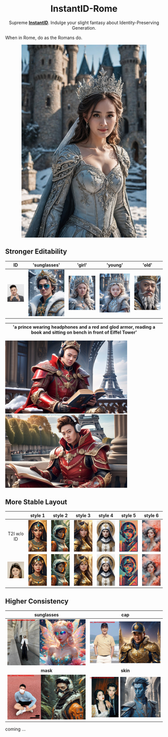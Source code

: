 <div align="center">
<h1>InstantID-Rome</h1>

Supreme [**InstantID**](https://github.com/InstantID/InstantID). Indulge your slight fantasy about Identity-Preserving Generation. 

</div>

When in Rome, do as the Romans do.


<div align="center">
<img src="./data/res_yangmi.jpg" width = "400" />
</div>



## Stronger Editability
| ID | 'sunglasses' | 'girl' | 'young' | 'old' | 
|:-------------------------:|:-------------------------:|:-------------------------:|:-------------------------:|:-------------------------:|
<img src="./data/my.png" width = "100" /> | <img src="./data/my_sunglasses.jpg" width = "150" /> | <img src="./data/my_girl.jpg" width = "150" /> | <img src="./data/my_young.jpg" width = "150" /> | <img src="./data/my_old.jpg" width = "150" />


| 'a prince wearing headphones and a red and glod armor, reading a book and sitting on bench in front of Eiffel Tower'  |
|:-------------------------:|
<img src="./data/my_longprompt_1.jpg" width = "390" />  <img src="./data/my_longprompt_2.jpg" width = "390" /> 


## More Stable Layout
|| style 1 | style 2 | style 3 | style 4 | style 5 | style 6 |
|:-------------------------:|:-------------------------:|:-------------------------:|:-------------------------:|:-------------------------:|:-------------------------:|:-------------------------:|
T2I w/o ID |<img src="./data/t2i_1_raw.jpg" width = "100" /> |<img src="./data/t2i_2_raw.jpg" width = "100" /> |<img src="./data/t2i_3_raw.jpg" width = "100" /> |<img src="./data/t2i_4_raw.jpg" width = "100" /> |<img src="./data/t2i_5_raw.jpg" width = "100" /> |<img src="./data/t2i_6_raw.jpg" width = "100" /> |
<img src="./data/Djy.png" width = "100" /> | <img src="./data/t2i_1_id.jpg" width = "100" /> |<img src="./data/t2i_2_id.jpg" width = "100" /> |<img src="./data/t2i_3_id.jpg" width = "100" /> |<img src="./data/t2i_4_id.jpg" width = "100" /> |<img src="./data/t2i_5_id.jpg" width = "100" /> |<img src="./data/t2i_6_id.jpg" width = "100" /> |


## Higher Consistency
| sunglasses | cap |
|:-------------------------:|:-------------------------:|
<img src="./data/fe342e172f4f79f0f18e0cfecbf86de27a6058e329240b4bfdb73fb5.jpg" width = "425" /> | <img src="./data/2b008e52c4a66093b4aa7697a38e7ab6b21a898dcb43dd75a088d6a6.jpg" width = "425" />
| **mask** | **skin** |
<img src="./data/829d06193e5334e1036e1dd5a41b510848ef52225c49b2c7463e7215.jpg" width = "425" /> | <img src="./data/e1f454de3bfb8ece436cb4084837c0f8e1287b111f2819dd37ca9f92.jpg" width = "425" />




coming ...
